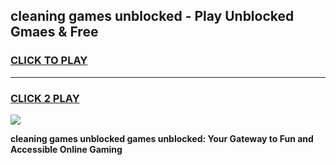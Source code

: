 
## cleaning games unblocked - Play Unblocked Gmaes & Free
<h3>
<a href="https://news.freeplayer.one?title=cleaning_games_unblocked&ref=23F">CLICK TO PLAY</a></h3>
<hr>

<h3>
<a href="https://news.freeplayer.one?title=cleaning_games_unblocked&ref=23F">CLICK 2 PLAY</a>
  
</h3>

<a href="https://news.freeplayer.one?title=cleaning_games_unblocked&ref=23F/"><img src="https://clearcache.store/games.png"></a>


**cleaning games unblocked games unblocked: Your Gateway to Fun and Accessible Online Gaming**
